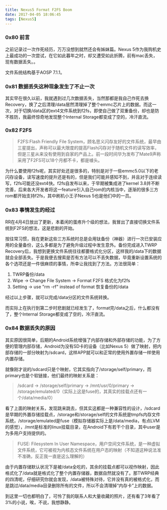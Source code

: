 ```yaml
---
title: Nexus5 Format F2FS Boom
date: 2017-04-05 18:06:45
tags: [Nexus5]
---
```


### 0x80 前言

之前记录过一次作死经历，万万没想到就然还会有姊妹篇。Nexus 5作为我购机史上最成功的一次尝试，在它如此暮年之时，却又遭受如此折腾，前有mac丢失，现有数据丢失。。

文件系统结构基于AOSP 7.1.1。

### 0x81 数据丢失这种现象发生了不止一次

其实早在很久以前，我就遇到过几次数据丢失，当然那都是我自己作死去换Recovery，换了之后清理/data居然清理掉了整个emmc芯片上的数据。而这一次，对于切换/data区的ext4文件系统到f2fs，即使自己做了双重备份，却也是防不胜防，我最终惊奇地发现整个Internal Storage都变成了空的，冷汗直流。

### 0x82 F2FS

> F2FS:Flash Friendly File System，顾名思义闪存友好的文件系统，最早由三星提出，声称可以最大限度的提高Flash闪存对于随机文件的读写效率，但是三星从来没有使用到自家的产品上。前一段时间华为发布了Mate9声称采用了F2FS可以18个月都不卡，都是噱头。

为什么要使用f2fs呢，其实好处还是很多的，特别是对于一些emmc5.0以下的老闪存设备，读写速度的提升还是有的，但是我们可能并感知不到，并且对于连续读写，f2fs可能还没ext4快。f2fs自发布以来，于早期被集成进了kernel 3.8并不断完善，后来各大开发者将这一feature引入自己rom的内核当中，逐渐的很多三方rom都开始支持f2fs，其中刷机小王子Nexus 5也是他们中的一员。

<!--more-->

### 0x83 事情发生的经过

RR在4月4日放出了更新，本着闲的蛋疼升个级的想法，我冒出了直接切换文件系统到F2FS的想法，这是悲剧的开始。

按往常习惯，我在更新这些三方系统时总是会用钛备份（神器）进行一次已安装应用的全量备份，这么多都是为了避免升级过程中发生意外。备份完成进入TWRP Recovery后，我想到更换文件系统往往都要格式化分区，这样我的/data下的数据就会全部丢失。于是我便去搜索是否有方法可以不丢失数据，毕竟重新设置系统的各个选项还是一件很麻烦的事情，所幸让我找到了方法。方法很简单：

1. TWRP备份/data
1. Wipe -> Change File System -> Format F2FS 格式化为f2fs
1. Setting -> use "rm -rf" instead of format 恢复备份的/data

经过以上步骤，就可以完成/data分区的文件系统转换。

而实际上在执行到第二步时悲剧就已经发生了，format完/data之后，什么都没有了，整个Internal Storage都变成了空的，冷汗直流。

### 0x84 数据丢失的原因

其实原因很简单，后期的Android系统增强了内部存储和外部存储的功能，为了方便的管理内部存储，Android为没有SD卡的设备（比如Nexus 5）做了映射，把内部存储的一部分映射为/sdcard，这样APP就可以和正常的使用外置存储一样使用内置存储。

就像刚才说的/sdcard只是个映射，它其实指向了/storage/self/primary，而primary也是个软链接，他们最终的映射关系是：
> /sdcard -> /storage/self/primary -> /mnt/usr/0/primary -> /storage/emulated/0（实际上这是fuse的，其真实的挂载点还有一个/data/media/0）

看了上面的映射关系，发现跳来跳去，但其实这都是一种兼容性的设计，/sdcard是早期的外置存储挂载点，/storage和/storage/self的文件系统是tmpfs内存文件系统，/storage/emulated是fuse（模拟存储器实际上是/data/media，有点LVM的感觉），/mnt是标准的linux挂载目录，在Android下有若干个目录，其中user是为多用户支持提供的。

> FUSE: Filesystem In User Namespace，用户空间文件系统，是一种虚拟文件系统，它可被视为内核态文件系统在用户态的映射（不知道这种说法准不准确，反正我一直是这么理解的）

由于内置存储默认状况下是被/data全吃的，其余的挂载点都可以视作映射，因此格式化了/data就是格式化了整个内置存储器，数据自然就没有了。那TWRP经典的四清呢，仔细研究你就会发现，/data被特殊对待，它并没有真的被格式化，而是跳过/data/media目录删除所有的文件，所以不会清理掉“内存卡”上的数据。

到这里一切也都明白了，可怜了我的联系人和大量收藏的照片，还有看了3年看了3%的小说，唉，不说，我想静静。
